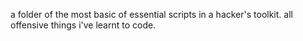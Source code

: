 a folder of the most basic of essential scripts in a hacker's toolkit. all offensive things i've learnt to code.
